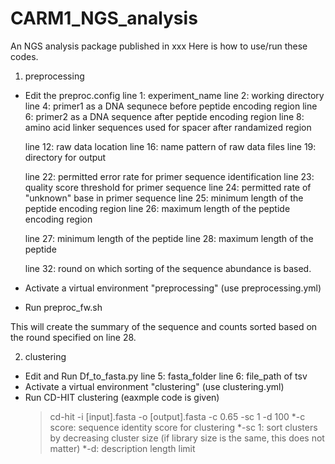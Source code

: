 # CARM1_NGS_analysis
An NGS analysis package published in xxx
Here is how to use/run these codes.

1) preprocessing
- Edit the preproc.config
    line 1: experiment_name
    line 2: working directory
    line 4: primer1 as a DNA sequnece before peptide encoding region
    line 6: primer2 as a DNA sequence after peptide encoding region
    line 8: amino acid linker sequences used for spacer after randamized region

    line 12: raw data location
    line 16: name pattern of raw data files
    line 19: directory for output

    line 22: permitted error rate for primer sequence identification
    line 23: quality score threshold for primer sequence
    line 24: permitted rate of "unknown" base in primer sequence
    line 25: minimum length of the peptide encoding region
    line 26: maximum length of the peptide encoding region

    line 27: minimum length of the peptide
    line 28: maximum length of the peptide 

    line 32: round on which sorting of the sequence abundance is based.
- Activate a virtual environment "preprocessing" (use preprocessing.yml)
- Run preproc_fw.sh

This will create the summary of the sequence and counts sorted based on the round specified on line 28.

 2) clustering
- Edit and Run Df_to_fasta.py
    line 5: fasta_folder
    line 6: file_path of tsv
- Activate a virtual environment "clustering" (use clustering.yml)
- Run CD-HIT clustering (eaxmple code is given) 
   >cd-hit -i [input].fasta -o [output].fasta -c 0.65 -sc 1 -d 100 
		*-c score: sequence identity score for clustering
		*-sc 1: sort clusters by decreasing cluster size (if library size is the same, this does not matter)
    *-d: description length limit


  
